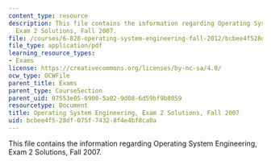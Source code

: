 ```yaml
---
content_type: resource
description: This file contains the information regarding Operating System Engineering,
  Exam 2 Solutions, Fall 2007.
file: /courses/6-828-operating-system-engineering-fall-2012/bcbee4f528df075f74328f4e4bf8ca0a_MIT6_828F12_q07_2_sol.pdf
file_type: application/pdf
learning_resource_types:
- Exams
license: https://creativecommons.org/licenses/by-nc-sa/4.0/
ocw_type: OCWFile
parent_title: Exams
parent_type: CourseSection
parent_uid: 07553e05-6900-5a02-9d08-6d59bf9b8059
resourcetype: Document
title: Operating System Engineering, Exam 2 Solutions, Fall 2007
uid: bcbee4f5-28df-075f-7432-8f4e4bf8ca0a
---
```

This file contains the information regarding Operating System Engineering, Exam 2 Solutions, Fall 2007.